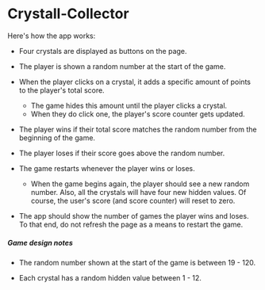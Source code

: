 # Crystall-Collector

Here's how the app works:

   * Four crystals are displayed as buttons on the page.

   * The player is shown a random number at the start of the game.

   * When the player clicks on a crystal, it  adds a specific amount of points to the player's total score. 

     * The game  hides this amount until the player clicks a crystal.
     * When they do click one,  the player's score counter gets updated.

   * The player wins if their total score matches the random number from the beginning of the game.

   * The player loses if their score goes above the random number.

   * The game restarts whenever the player wins or loses.

     * When the game begins again, the player should see a new random number. Also, all the crystals will have four new hidden values. Of course, the user's score (and score counter) will reset to zero.

   * The app should show the number of games the player wins and loses. To that end, do not refresh the page as a means to restart the game.

##### Game design notes

* The random number shown at the start of the game is between 19 - 120.

* Each crystal has a random hidden value between 1 - 12.
